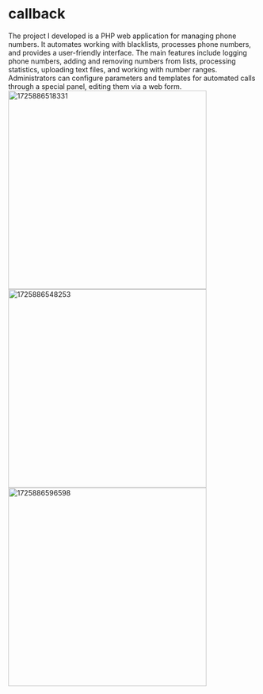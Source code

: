 # callback
The project I developed is a PHP web application for managing phone numbers. It automates working with blacklists, 
processes phone numbers, and provides a user-friendly interface. The main features include logging phone numbers, 
adding and removing numbers from lists, processing statistics, uploading text files, and working with number ranges. 
Administrators can configure parameters and templates for automated calls through a special panel, editing them via a web form.
<img src="https://github.com/user-attachments/assets/c64cb89b-dae7-443b-b847-d22164d05977" alt="1725886518331" width="400">
<img src="https://github.com/user-attachments/assets/26ee8304-cfc7-4ed4-bbf1-9bd640f5089f" alt="1725886548253" width="400">
<img src="https://github.com/user-attachments/assets/f7d49ab1-fc77-431c-a6fe-0b86e9b579b4" alt="1725886596598" width="400">
